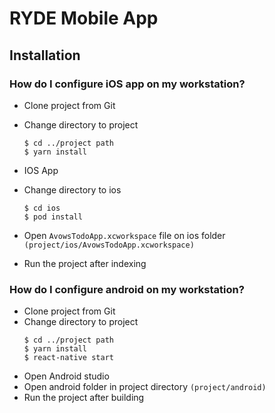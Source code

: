 # RYDE Mobile App

## Installation

### How do I configure **iOS** app on my workstation?

- Clone project from Git
- Change directory to project

  ```
  $ cd ../project path
  $ yarn install
  ```

- IOS App
- Change directory to ios

  ```
  $ cd ios
  $ pod install
  ```

- Open `AvowsTodoApp.xcworkspace` file on ios folder `(project/ios/AvowsTodoApp.xcworkspace)`
- Run the project after indexing

### How do I configure **android** on my workstation?

- Clone project from Git
- Change directory to project
  ```
  $ cd ../project path
  $ yarn install
  $ react-native start
  ```
- Open Android studio
- Open android folder in project directory `(project/android)`
- Run the project after building
